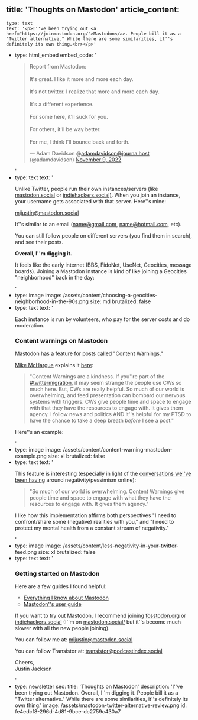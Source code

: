 title: 'Thoughts on Mastodon'
article_content:
  -
    type: text
    text: '<p>I''ve been trying out <a href="https://joinmastodon.org/">Mastodon</a>. People bill it as a "Twitter alternative." While there are some similarities, it''s definitely its own thing.<br></p>'
  -
    type: html_embed
    embed_code: '<blockquote class="twitter-tweet tw-align-center"><p lang="en" dir="ltr">Report from Mastodon:<br><br>It&#39;s great. I like it more and more each day. <br><br>It&#39;s not twitter. I realize that more and more each day. <br><br>It&#39;s a different experience. <br><br>For some here, it&#39;ll suck for you. <br><br>For others, it&#39;ll be way better. <br><br>For me, I think I&#39;ll bounce back and forth.</p>&mdash; Adam Davidson @adamdavidson@journa.host (@adamdavidson) <a href="https://twitter.com/adamdavidson/status/1590336645576130562?ref_src=twsrc%5Etfw">November 9, 2022</a></blockquote> <script async src="https://platform.twitter.com/widgets.js" charset="utf-8"></script>'
  -
    type: text
    text: '<p>Unlike Twitter, people run their own instances/servers (like <a href="https://mastodon.social/">mastodon.social</a> or <a href="https://indiehackers.socia">indiehackers.social)</a>. When you join an instance, your username gets associated with that server. Here''s mine:</p><p><a href="https://mastodon.social/@mijustin">mijustin@mastodon.social</a></p><p>It''s similar to an email (name@gmail.com, name@hotmail.com, etc).</p><p>You can still follow people on different servers (you find them in search), and see their posts.</p><p><strong>Overall, I''m digging it. </strong></p><p>It feels like the early internet (BBS, FidoNet, UseNet, Geocities, message boards). Joining a Mastodon instance is kind of like joining a Geocities "neighborhood" back in the day:</p>'
  -
    type: image
    image: /assets/content/choosing-a-geocities-neighborhood-in-the-90s.png
    size: md
    brutalized: false
  -
    type: text
    text: '<p>Each instance is run by volunteers, who pay for the server costs and do moderation.</p><h3>Content warnings on Mastodon</h3><p>Mastodon has a feature for posts called "Content Warnings." </p><p><a href="https://robot.rodeo/@mike"><u>Mike McHargue</u></a> explains it <a href="https://robot.rodeo/@mike/109270985467672999">here</a>:</p><blockquote><p>"Content Warnings are a kindness. If you''re part of the <a href="https://robot.rodeo/tags/twittermigration">#twittermigration</a>, it may seem strange the people use CWs so much here. But, CWs are really helpful. So much of our world is overwhelming, and feed presentation can bombard our nervous systems with triggers. CWs give people time and space to engage with that they have the resources to engage with. It gives them agency. I follow news and politics AND it''s helpful for my PTSD to have the chance to take a deep breath *before* I see a post."</p></blockquote><p>Here''s an example:</p>'
  -
    type: image
    image: /assets/content/content-warning-mastodon-example.png
    size: xl
    brutalized: false
  -
    type: text
    text: '<p>This feature is interesting (especially in light of the <a href="https://justinjackson.ca/pessimistic">conversations we''ve been having</a> around negativity/pessimism online):</p><blockquote><p>"So much of our world is overwhelming. Content Warnings give people time and space to engage with what they have the resources to engage with. It gives them agency."</p></blockquote><p>I like how this implementation affirms both perspectives "I need to confront/share some (negative) realities with you," and "I need to protect my mental health from a constant stream of negativity."</p>'
  -
    type: image
    image: /assets/content/less-negativity-in-your-twitter-feed.png
    size: xl
    brutalized: false
  -
    type: text
    text: '<h3>Getting started on Mastodon</h3><p>Here are a few guides I found helpful:</p><ul><li><a href="https://blog.djnavarro.net/posts/2022-11-03_what-i-know-about-mastodon/">Everything I know about Mastodon</a></li><li><a href="https://docs.framasoft.org/en/mastodon/User-guide.html">Mastodon''s user guide</a></li></ul><p>If you want to try out Mastodon, I recommend joining <a href="https://fosstodon.org/about">fosstodon.org</a> or <a href="https://indiehackers.social/">indiehackers.social</a> (I''m on <a href="https://mastodon.social/">mastodon.social/</a> but it''s become much slower with all the new people joining).</p><p>You can follow me at: <a href="https://mastodon.social/@mijustin">mijustin@mastodon.social</a></p><p>You can follow Transistor at: <a href="https://podcastindex.social/web/@transistor">transistor@podcastindex.social</a></p><p>Cheers,<br>Justin Jackson</p>'
  -
    type: newsletter
seo:
  title: 'Thoughts on Mastodon'
  description: 'I''ve been trying out Mastodon. Overall, I''m digging it. People bill it as a "Twitter alternative." While there are some similarities, it''s definitely its own thing.'
  image: /assets/mastodon-twitter-alternative-review.png
id: fe4edcf8-296d-4d81-9bce-dc2759c430a7
